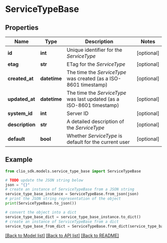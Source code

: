 # ServiceTypeBase


## Properties

Name | Type | Description | Notes
------------ | ------------- | ------------- | -------------
**id** | **int** | Unique identifier for the *ServiceType* | [optional] 
**etag** | **str** | ETag for the *ServiceType* | [optional] 
**created_at** | **datetime** | The time the *ServiceType* was created (as a ISO-8601 timestamp) | [optional] 
**updated_at** | **datetime** | The time the *ServiceType* was last updated (as a ISO-8601 timestamp) | [optional] 
**system_id** | **int** | Server ID | [optional] 
**description** | **str** | A detailed description of the *ServiceType* | [optional] 
**default** | **bool** | Whether *ServiceType* is default for the current user | [optional] 

## Example

```python
from clio_sdk.models.service_type_base import ServiceTypeBase

# TODO update the JSON string below
json = "{}"
# create an instance of ServiceTypeBase from a JSON string
service_type_base_instance = ServiceTypeBase.from_json(json)
# print the JSON string representation of the object
print(ServiceTypeBase.to_json())

# convert the object into a dict
service_type_base_dict = service_type_base_instance.to_dict()
# create an instance of ServiceTypeBase from a dict
service_type_base_from_dict = ServiceTypeBase.from_dict(service_type_base_dict)
```
[[Back to Model list]](../README.md#documentation-for-models) [[Back to API list]](../README.md#documentation-for-api-endpoints) [[Back to README]](../README.md)


